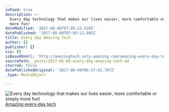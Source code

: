 ```yaml
---
inFeed: true
description: >-
  Every day technology that makes our lives easier, more comfortable or simply
  more fun!
dateModified: '2017-08-08T07:05:12.528Z'
datePublished: '2017-08-08T07:05:12.865Z'
title: Every day Amazing Tech
author: []
publisher: {}
via: {}
isBasedOnUrl: 'http://amazingtech.only-amazing.com/amazing-every-day-technology'
sourcePath: _posts/2017-06-06-every-day-amazing-tech.md
starred: false
datePublishedOriginal: '2017-08-08T06:57:42.707Z'
_type: MediaObject

---
```

![Every day technology that makes our lives easier, more comfortable or simply more fun!](https://the-grid-user-content.s3-us-west-2.amazonaws.com/aced8fd3-30b0-4e85-9609-85c1bedb421d.jpg)
[Amazing every-day tech][0]

[0]: http://amazingtech.only-amazing.com/amazing-every-day-technology/